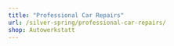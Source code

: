 ```yaml
---
title: "Professional Car Repairs"
url: /silver-spring/professional-car-repairs/
shop: Autowerkstatt
---
```

